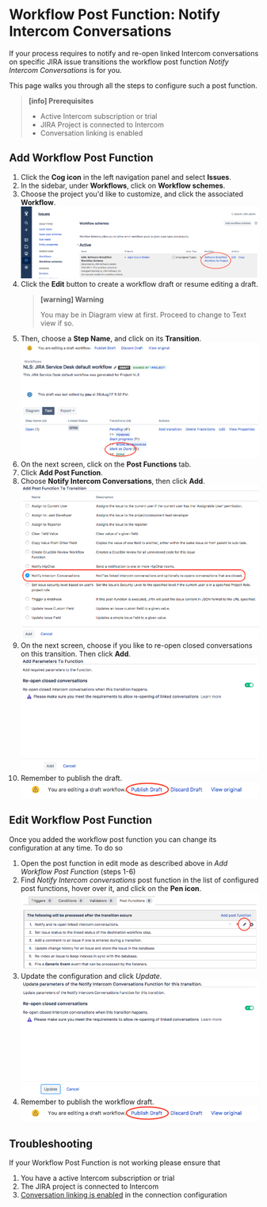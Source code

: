 # Workflow Post Function: Notify Intercom Conversations

If your process requires to notify and re-open linked Intercom conversations on 
specific JIRA issue transitions the workflow post function *Notify Intercom 
Conversations* is for you.

This page walks you through all the steps to configure such a post function.

> **[info] Prerequisites**
>
> * Active Intercom subscription or trial
> * JIRA Project is connected to Intercom
> * Conversation linking is enabled

## Add Workflow Post Function

1. Click the **Cog icon** in the left navigation panel and select **Issues**.
1. In the sidebar, under **Workflows**, click on **Workflow schemes**.
1. Choose the project you'd like to customize, and click the associated **Workflow**.
   ![Select Workflow](/assets/addons/intercom/SelectWorkflow.png)
1. Click the **Edit** button to create a workflow draft or resume editing a draft.
   > **[warning] Warning**
   >
   > You may be in Diagram view at first. Proceed to change to Text view if so.
1. Then, choose a **Step Name**, and click on its **Transition**.
   ![Select Transition](/assets/addons/intercom/SelectTransition.png)
1. On the next screen, click on the **Post Functions** tab.
1. Click **Add Post Function**.
1. Choose **Notify Intercom Conversations**, then click **Add**.
   ![Select Workflow Post Function](/assets/addons/intercom/SelectWorkflowPostFunction.png)
1. On the next screen, choose if you like to re-open closed conversations on this transition.
   Then click **Add**.
   ![Configure Workflow Post Function](/assets/addons/intercom/ConfigureWorkflowPostFunction.png)
1. Remember to publish the draft.
   ![Publish Workflow Draft](/assets/addons/intercom/PublishWorkflowDraft.png)
   
## Edit Workflow Post Function

Once you added the workflow post function you can change its configuration at
any time. To do so

1. Open the post function in edit mode as described above in 
   *Add Workflow Post Function* (steps 1-6)
1. Find *Notify Intercom conversations* post function in the list of configured
   post functions, hover over it, and click on the **Pen icon**.
   ![Edit Workflow Post Function](/assets/addons/intercom/EditWorkflowPostFunction.png)
1. Update the configuration and click *Update*.
   ![Update Workflow Configuration](/assets/addons/intercom/UpdateWPFConfiguration.png)
1. Remember to publish the workflow draft.
   ![Publish Workflow Draft](/assets/addons/intercom/PublishWorkflowDraft.png)

## Troubleshooting

If your Workflow Post Function is not working please ensure that

1. You have a active Intercom subscription or trial
2. The JIRA project is connected to Intercom
3. [Conversation linking is enabled](ConversationLinkingConfiguration.md#enabledisable-conversation-linking) in the connection configuration